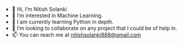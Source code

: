- 👋 Hi, I’m Nitish Solanki
- 👀 I’m interested in Machine Learning.
- 🌱 I am currently learning Python in depth.
- 💞️ I’m looking to collaborate on any project that I could be of help in.
- 📫 You can reach me at nitishsolanki888@gmail.com

<!---
solankinitish/solankinitish is a ✨ special ✨ repository because its `README.md` (this file) appears on your GitHub profile.
You can click the Preview link to take a look at your changes.
--->
